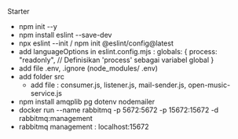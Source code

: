 Starter

- npm init --y
- npm install eslint --save-dev
- npx eslint --init / npm init @eslint/config@latest
- add languageOptions in eslint.config.mjs :
  globals: {
  process: "readonly", // Definisikan 'process' sebagai variabel global
  }
- add file .env, .ignore (node_modules/ .env)
- add folder src
  - add file : consumer.js, listener.js, mail-sender.js, open-music-service.js
- npm install amqplib pg dotenv nodemailer
- docker run --name rabbitmq -p 5672:5672 -p 15672:15672 -d rabbitmq:management
- rabbitmq management : localhost:15672
